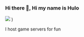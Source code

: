 ### Hi there 👋, Hi my name is Hulo
![](https://media3.giphy.com/media/D4zbzXKSl9tOE/giphy.gif)
)

I host game servers for fun 


